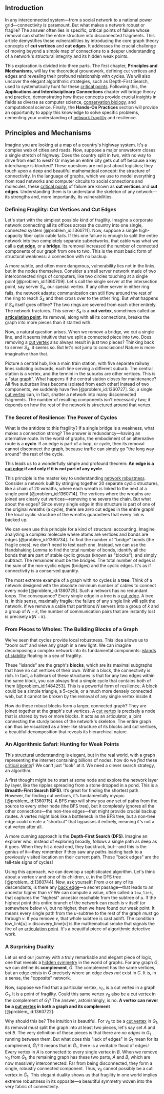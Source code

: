 ## Introduction
In any interconnected system—from a social network to a national power grid—connectivity is paramount. But what makes a network robust or fragile? The answer often lies in specific, critical points of failure whose removal can shatter the entire structure into disconnected fragments. This article demystifies these vulnerabilities by introducing the core graph theory concepts of **cut vertices** and **cut edges**. It addresses the crucial challenge of moving beyond a simple map of connections to a deeper understanding of a network's structural integrity and its hidden weak points.

This exploration is divided into three parts. The first chapter, **Principles and Mechanisms**, will lay the theoretical groundwork, defining cut vertices and edges and revealing their profound relationship with cycles. We will also uncover the elegant algorithmic strategies, such as Depth-First Search, used to systematically hunt for these [critical points](@article_id:144159). Following this, the **Applications and Interdisciplinary Connections** chapter will bridge theory and practice, demonstrating how these concepts provide crucial insights in fields as diverse as computer science, [conservation biology](@article_id:138837), and computational science. Finally, the **Hands-On Practices** section will provide an opportunity to apply this knowledge to solve specific problems, cementing your understanding of [network fragility](@article_id:272710) and resilience.

## Principles and Mechanisms

Imagine you are looking at a map of a country's highway system. It's a complex web of cities and roads. Now, suppose a major snowstorm closes a single stretch of highway. Does the country split in two, with no way to drive from east to west? Or maybe an entire city gets cut off because a key interchange is blocked? These questions are not just about logistics; they touch upon a deep and beautiful mathematical concept: the structure of connectivity. In the language of graphs, which we use to model everything from road networks and computer circuits to social connections and molecules, these [critical points](@article_id:144159) of failure are known as **cut vertices** and **cut edges**. Understanding them is to understand the skeleton of any network—its strengths and, more importantly, its vulnerabilities.

### Defining Fragility: Cut Vertices and Cut Edges

Let's start with the simplest possible kind of fragility. Imagine a corporate network connecting all its offices across the country into one single, connected system [@problem_id:1360711]. Now, suppose a single high-capacity fiber optic cable fails. If this one failure is enough to split the entire network into two completely separate subnetworks, that cable was what we call a **[cut edge](@article_id:266256)**, or a **bridge**. Its removal increased the number of connected components of our graph from one to two. This is the most basic form of structural weakness: a connection with no backup.

A more subtle, and often more dangerous, vulnerability lies not in the links, but in the nodes themselves. Consider a small server network made of two interconnected rings of computers, like two circles touching at a single point [@problem_id:1360709]. Let's call the single server at the intersection point, say server $S_4$, our special vertex. If any other server in either ring fails, the network adapts; communication can still flow around the rest of the ring to reach $S_4$ and then cross over to the other ring. But what happens if $S_4$ itself goes offline? The two rings are severed from each other entirely. The network fractures. This server $S_4$ is a **cut vertex**, sometimes called an **[articulation point](@article_id:264005)**. Its removal, along with all its connections, breaks the graph into more pieces than it started with.

Now, a natural question arises. When we remove a bridge, we cut a single line, and it seems intuitive that we split a connected piece into two. Does removing a [cut vertex](@article_id:271739) also always result in just two pieces? Thinking back to server $S_4$, it seems so. But let's not jump to conclusions! Nature is more imaginative than that.

Picture a central hub, like a main train station, with five separate railway lines radiating outwards, each line serving a different suburb. The central station is a vertex, and the termini in the suburbs are other vertices. This is a "[star graph](@article_id:271064)". What happens if the central station closes for maintenance? All five suburban lines become isolated from each other! Instead of two components, we suddenly have five [@problem_id:1360727]. So, a single [cut vertex](@article_id:271739) can, in fact, shatter a network into many disconnected fragments. The number of resulting components isn't necessarily two; it depends on how the rest of the network is structured around that vertex.

### The Secret of Resilience: The Power of Cycles

What is the antidote to this fragility? If a single bridge is a weakness, what makes a connection strong? The answer is redundancy—having an alternative route. In the world of graphs, the embodiment of an alternative route is a **cycle**. If an edge is part of a loop, or cycle, then its removal cannot disconnect the graph, because traffic can simply go "the long way around" the rest of the cycle.

This leads us to a wonderfully simple and profound theorem: **An edge is a [cut edge](@article_id:266256) if and only if it is not part of any cycle**.

This principle is the master key to understanding [network robustness](@article_id:146304). Consider a network built by stringing together 20 separate cyclic structures, like a chain of 20 wreaths, where each wreath is linked to the next at a single point [@problem_id:1360714]. The vertices where the wreaths are joined are clearly cut vertices—removing one severs the chain. But what about the edges? Since every single edge in this structure is part of one of the original wreaths (a cycle), there are *zero* cut edges in the entire graph! The local cyclic structure of the wreaths guarantees that every link is backed up.

We can even use this principle for a kind of structural accounting. Imagine analyzing a complex molecule where atoms are vertices and bonds are edges [@problem_id:1360734]. To find the number of "bridge" bonds (the fragile ones), we don't need to test each one. Instead, we can use the Handshaking Lemma to find the total number of bonds, identify all the bonds that are part of stable cyclic groups (known as "blocks"), and simply subtract. The remainder must be the bridges. The total number of edges is the sum of the non-cyclic edges (bridges) and the cyclic edges. It's as if connectivity is a conserved quantity.

The most extreme example of a graph with *no* cycles is a **tree**. Think of a network designed with the absolute minimum number of cables to connect every node [@problem_id:1360725]. Such a network has no redundant loops. The consequence? Every single edge in a tree is a [cut edge](@article_id:266256). A tree is, in this sense, maximally fragile; the failure of any single link will split the network. If we remove a cable that partitions $N$ servers into a group of $k$ and a group of $N-k$, the number of communication pairs that are instantly lost is precisely $k(N-k)$.

### From Pieces to Wholes: The Building Blocks of a Graph

We've seen that cycles provide local robustness. This idea allows us to "zoom out" and view any graph in a new light. We can imagine decomposing a complex network into its fundamental components: [islands of stability](@article_id:266673) floating in a sea of fragility.

These "islands" are the graph's **blocks**, which are its maximal subgraphs that have no cut vertices of their own. Within a block, the connectivity is rich. In fact, a hallmark of these structures is that for any two edges within the same block, you can always find a simple cycle that contains both of them [@problem_id:1484253]. This is a powerful form of resilience. A block could be a simple triangle, a 5-cycle, or a much more densely connected web, but it cannot be broken by the removal of any single vertex inside it.

How do these robust blocks form a larger, connected graph? They are joined together at the graph's cut vertices. A [cut vertex](@article_id:271739) is precisely a node that is shared by two or more blocks. It acts as an articulator, a joint connecting the sturdy bones of the network's skeleton. The entire graph can thus be visualized as a tree-like structure of its blocks and cut vertices, a beautiful decomposition that reveals its hierarchical nature.

### An Algorithmic Safari: Hunting for Weak Points

This structural understanding is elegant, but in the real world, with a graph representing the internet containing billions of nodes, how do we *find* these [critical points](@article_id:144159)? We can't just "look" at it. We need a clever search strategy, an algorithm.

A first thought might be to start at some node and explore the network layer by layer, like the ripples spreading from a stone dropped in a pond. This is a **Breadth-First Search (BFS)**. It’s great for finding the shortest path. However, for finding cut vertices, it’s fundamentally myopic [@problem_id:1360715]. A BFS map will show you *one* set of paths from the source to every other node (the BFS tree), but it completely ignores all the other connections—the non-tree edges—that might provide crucial backup routes. A vertex might look like a bottleneck in the BFS tree, but a non-tree edge could create a "shortcut" that bypasses it entirely, meaning it's not a cut vertex after all.

A more cunning approach is the **Depth-First Search (DFS)**. Imagine an explorer who, instead of exploring broadly, follows a single path as deep as it goes. When they hit a dead end, they backtrack, but—and this is the genius of it—they remember if they saw any paths leading back to a previously visited location on their current path. These "back edges" are the tell-tale signs of cycles!

Using this approach, we can develop a sophisticated algorithm. Let's think about a vertex $v$ and one of its children, $u$, in the DFS tree [@problem_id:1360744]. Now, ask yourself: From $u$ or any of its descendants, is there any [back edge](@article_id:260095)—a secret passage—that leads to an ancestor *higher* than $v$? We can compute a value, often called a `low_link`, that captures the "highest" ancestor reachable from the subtree of $u$. If the highest point this entire branch of the network can reach is $v$ itself (or somewhere below $v$), but no higher, then we have found our weak point. It means every single path from the $u$-subtree to the rest of the graph *must* go through $v$. If you remove $v$, that whole subtree is cast adrift. The condition $\text{low_link}[u] \geq \text{discovery\_time}[v]$ is the mathematical smoke that signals the fire of an [articulation point](@article_id:264005). It's a beautiful piece of algorithmic detective work.

### A Surprising Duality

Let us end our journey with a truly remarkable and elegant piece of logic, one that reveals a [hidden symmetry](@article_id:168787) in the world of graphs. For any graph $G$, we can define its **complement**, $\bar{G}$. The complement has the same vertices, but an edge exists in $\bar{G}$ precisely where an edge *does not* exist in $G$. It is, in a sense, the "opposite" network.

Now, suppose we find that a particular vertex, $v_0$, is a cut vertex in a graph $G_1$. It is a point of fragility. Could this same vertex $v_0$ also be a [cut vertex](@article_id:271739) in the complement of $G_1$? The answer, astonishingly, is no. **A vertex can never be a [cut vertex](@article_id:271739) in both a graph and its complement** [@problem_id:1360722].

Why should this be? The intuition is beautiful. For $v_0$ to be a [cut vertex](@article_id:271739) in $G_1$, its removal must split the graph into at least two pieces, let's say set $A$ and set $B$. The very definition of these pieces is that there are *no edges* in $G_1$ running between them. But what does this "lack of edges" in $G_1$ mean for its complement, $\bar{G}_1$? It means that in $\bar{G}_1$, there is a veritable flood of edges! Every vertex in $A$ is connected to every single vertex in $B$. When we remove $v_0$ from $\bar{G}_1$, the remaining graph has these two parts, $A$ and $B$, which are now massively interconnected. Far from being disconnected, they form a single, robustly connected component. Thus, $v_0$ cannot possibly be a cut vertex in $\bar{G}_1$. This elegant duality shows us that fragility in one world implies extreme robustness in its opposite—a beautiful symmetry woven into the very fabric of connectivity.